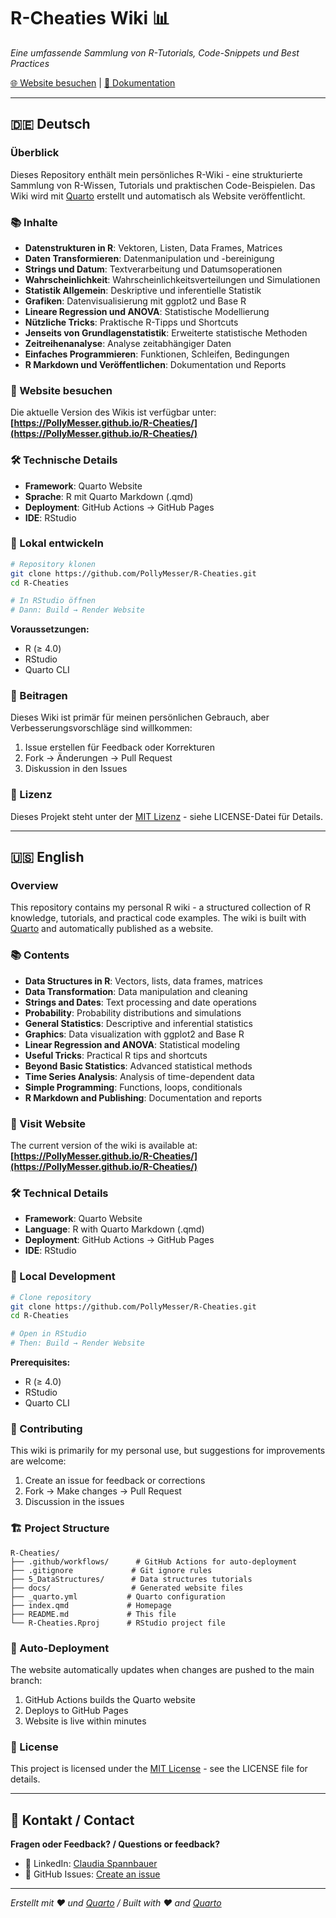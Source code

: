 # R-Cheaties Wiki 📊

*Eine umfassende Sammlung von R-Tutorials, Code-Snippets und Best Practices*

[🌐 Website besuchen](https://PollyMesser.github.io/R-Cheaties/) | [📖 Dokumentation](https://PollyMesser.github.io/R-Cheaties/)

---

## 🇩🇪 Deutsch

### Überblick

Dieses Repository enthält mein persönliches R-Wiki - eine strukturierte Sammlung von R-Wissen, Tutorials und praktischen Code-Beispielen. Das Wiki wird mit [Quarto](https://quarto.org/) erstellt und automatisch als Website veröffentlicht.

### 📚 Inhalte

- **Datenstrukturen in R**: Vektoren, Listen, Data Frames, Matrices
- **Daten Transformieren**: Datenmanipulation und -bereinigung
- **Strings und Datum**: Textverarbeitung und Datumsoperationen
- **Wahrscheinlichkeit**: Wahrscheinlichkeitsverteilungen und Simulationen
- **Statistik Allgemein**: Deskriptive und inferentielle Statistik
- **Grafiken**: Datenvisualisierung mit ggplot2 und Base R
- **Lineare Regression und ANOVA**: Statistische Modellierung
- **Nützliche Tricks**: Praktische R-Tipps und Shortcuts
- **Jenseits von Grundlagenstatistik**: Erweiterte statistische Methoden
- **Zeitreihenanalyse**: Analyse zeitabhängiger Daten
- **Einfaches Programmieren**: Funktionen, Schleifen, Bedingungen
- **R Markdown und Veröffentlichen**: Dokumentation und Reports

### 🚀 Website besuchen

Die aktuelle Version des Wikis ist verfügbar unter:
**[https://PollyMesser.github.io/R-Cheaties/](https://PollyMesser.github.io/R-Cheaties/)**

### 🛠️ Technische Details

- **Framework**: Quarto Website
- **Sprache**: R mit Quarto Markdown (.qmd)
- **Deployment**: GitHub Actions → GitHub Pages
- **IDE**: RStudio

### 📖 Lokal entwickeln

```bash
# Repository klonen
git clone https://github.com/PollyMesser/R-Cheaties.git
cd R-Cheaties

# In RStudio öffnen
# Dann: Build → Render Website
```

**Voraussetzungen:**
- R (≥ 4.0)
- RStudio
- Quarto CLI

### 📝 Beitragen

Dieses Wiki ist primär für meinen persönlichen Gebrauch, aber Verbesserungsvorschläge sind willkommen:

1. Issue erstellen für Feedback oder Korrekturen
2. Fork → Änderungen → Pull Request
3. Diskussion in den Issues

### 📄 Lizenz

Dieses Projekt steht unter der [MIT Lizenz](LICENSE) - siehe LICENSE-Datei für Details.

---

## 🇺🇸 English

### Overview

This repository contains my personal R wiki - a structured collection of R knowledge, tutorials, and practical code examples. The wiki is built with [Quarto](https://quarto.org/) and automatically published as a website.

### 📚 Contents

- **Data Structures in R**: Vectors, lists, data frames, matrices
- **Data Transformation**: Data manipulation and cleaning
- **Strings and Dates**: Text processing and date operations
- **Probability**: Probability distributions and simulations
- **General Statistics**: Descriptive and inferential statistics
- **Graphics**: Data visualization with ggplot2 and Base R
- **Linear Regression and ANOVA**: Statistical modeling
- **Useful Tricks**: Practical R tips and shortcuts
- **Beyond Basic Statistics**: Advanced statistical methods
- **Time Series Analysis**: Analysis of time-dependent data
- **Simple Programming**: Functions, loops, conditionals
- **R Markdown and Publishing**: Documentation and reports

### 🚀 Visit Website

The current version of the wiki is available at:
**[https://PollyMesser.github.io/R-Cheaties/](https://PollyMesser.github.io/R-Cheaties/)**

### 🛠️ Technical Details

- **Framework**: Quarto Website
- **Language**: R with Quarto Markdown (.qmd)
- **Deployment**: GitHub Actions → GitHub Pages
- **IDE**: RStudio

### 📖 Local Development

```bash
# Clone repository
git clone https://github.com/PollyMesser/R-Cheaties.git
cd R-Cheaties

# Open in RStudio
# Then: Build → Render Website
```

**Prerequisites:**
- R (≥ 4.0)
- RStudio
- Quarto CLI

### 📝 Contributing

This wiki is primarily for my personal use, but suggestions for improvements are welcome:

1. Create an issue for feedback or corrections
2. Fork → Make changes → Pull Request
3. Discussion in the issues

### 🏗️ Project Structure

```
R-Cheaties/
├── .github/workflows/      # GitHub Actions for auto-deployment
├── .gitignore             # Git ignore rules
├── 5_DataStructures/      # Data structures tutorials
├── docs/                  # Generated website files
├── _quarto.yml           # Quarto configuration
├── index.qmd             # Homepage
├── README.md             # This file
└── R-Cheaties.Rproj      # RStudio project file
```

### 🔄 Auto-Deployment

The website automatically updates when changes are pushed to the main branch:
1. GitHub Actions builds the Quarto website
2. Deploys to GitHub Pages
3. Website is live within minutes

### 📄 License

This project is licensed under the [MIT License](LICENSE) - see the LICENSE file for details.

---

## 🤝 Kontakt / Contact

**Fragen oder Feedback? / Questions or feedback?**
- 💼 LinkedIn: [Claudia Spannbauer](https://www.linkedin.com/in/claudia-spannbauer-7646272ab)
- 💬 GitHub Issues: [Create an issue](https://github.com/PollyMesser/R-Cheaties/issues)

---

*Erstellt mit ❤️ und [Quarto](https://quarto.org/) / Built with ❤️ and [Quarto](https://quarto.org/)*